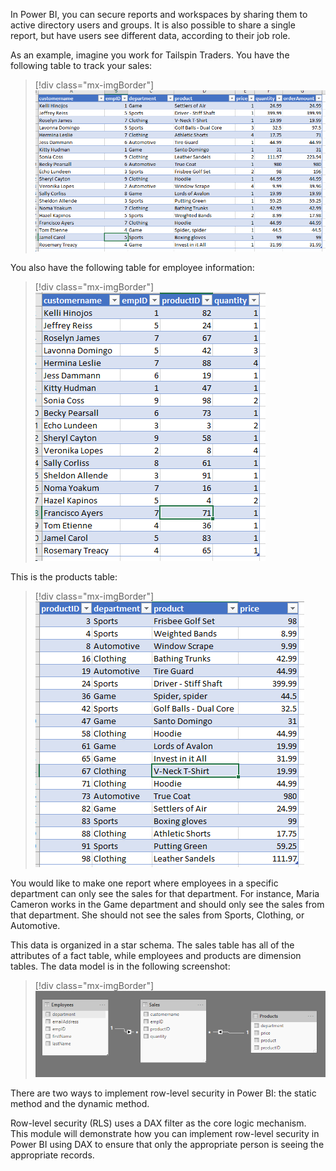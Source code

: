 In Power BI, you can secure reports and workspaces by sharing them to active directory users and groups. It is also possible to share a single report, but have users see different data, according to their job role.

As an example, imagine you work for Tailspin Traders. You have the following table to track your sales:

> [!div class="mx-imgBorder"]
> [![The sales table](../media/01-sales-table-ss.png)](../media/01-sales-table-ss.png#lightbox)

You also have the following table for employee information:

> [!div class="mx-imgBorder"]
> [![The employees table](../media/01-employees-table-ss.png)](../media/01-employees-table-ss.png#lightbox)

This is the products table:

> [!div class="mx-imgBorder"]
> [![The products table with column headers](../media/01-products-table-ss.png)](../media/01-products-table-ss.png#lightbox)

You would like to make one report where employees in a specific department can only see the sales for that department. For instance, Maria Cameron works in the Game department and should only see the sales from that department. She should not see the sales from Sports, Clothing, or Automotive.

This data is organized in a star schema. The sales table has all of the attributes of a fact table, while employees and products are dimension tables. The data model is in the following screenshot:

> [!div class="mx-imgBorder"]
> [![The data model for row-level-security](../media/01-data-model-ss.png)](../media/01-data-model-ss.png#lightbox)

There are two ways to implement row-level security in Power BI: the static method and the dynamic method.

Row-level security (RLS) uses a DAX filter as the core logic mechanism. This module will demonstrate how you can implement row-level security in Power BI using DAX to ensure that only the appropriate person is seeing the appropriate records.
